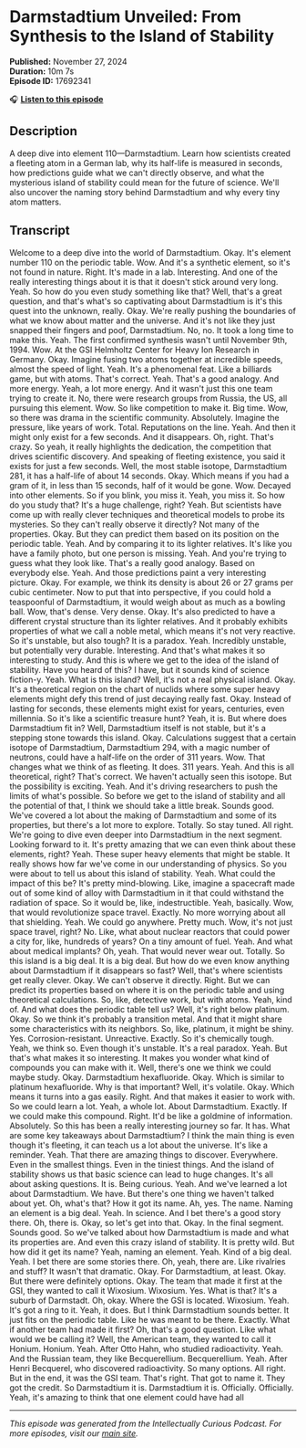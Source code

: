 # Darmstadtium Unveiled: From Synthesis to the Island of Stability

**Published:** November 27, 2024  
**Duration:** 10m 7s  
**Episode ID:** 17692341

🎧 **[Listen to this episode](https://intellectuallycurious.buzzsprout.com/2529712/episodes/17692341-darmstadtium-unveiled-from-synthesis-to-the-island-of-stability)**

## Description

A deep dive into element 110—Darmstadtium. Learn how scientists created a fleeting atom in a German lab, why its half-life is measured in seconds, how predictions guide what we can't directly observe, and what the mysterious island of stability could mean for the future of science. We'll also uncover the naming story behind Darmstadtium and why every tiny atom matters.

## Transcript

Welcome to a deep dive into the world of Darmstadtium. Okay. It's element number 110 on the periodic table. Wow. And it's a synthetic element, so it's not found in nature. Right. It's made in a lab. Interesting. And one of the really interesting things about it is that it doesn't stick around very long. Yeah. So how do you even study something like that? Well, that's a great question, and that's what's so captivating about Darmstadtium is it's this quest into the unknown, really. Okay. We're really pushing the boundaries of what we know about matter and the universe. And it's not like they just snapped their fingers and poof, Darmstadtium. No, no. It took a long time to make this. Yeah. The first confirmed synthesis wasn't until November 9th, 1994. Wow. At the GSI Helmholtz Center for Heavy Ion Research in Germany. Okay. Imagine fusing two atoms together at incredible speeds, almost the speed of light. Yeah. It's a phenomenal feat. Like a billiards game, but with atoms. That's correct. Yeah. That's a good analogy. And more energy. Yeah, a lot more energy. And it wasn't just this one team trying to create it. No, there were research groups from Russia, the US, all pursuing this element. Wow. So like competition to make it. Big time. Wow, so there was drama in the scientific community. Absolutely. Imagine the pressure, like years of work. Total. Reputations on the line. Yeah. And then it might only exist for a few seconds. And it disappears. Oh, right. That's crazy. So yeah, it really highlights the dedication, the competition that drives scientific discovery. And speaking of fleeting existence, you said it exists for just a few seconds. Well, the most stable isotope, Darmstadtium 281, it has a half-life of about 14 seconds. Okay. Which means if you had a gram of it, in less than 15 seconds, half of it would be gone. Wow. Decayed into other elements. So if you blink, you miss it. Yeah, you miss it. So how do you study that? It's a huge challenge, right? Yeah. But scientists have come up with really clever techniques and theoretical models to probe its mysteries. So they can't really observe it directly? Not many of the properties. Okay. But they can predict them based on its position on the periodic table. Yeah. And by comparing it to its lighter relatives. It's like you have a family photo, but one person is missing. Yeah. And you're trying to guess what they look like. That's a really good analogy. Based on everybody else. Yeah. And those predictions paint a very interesting picture. Okay. For example, we think its density is about 26 or 27 grams per cubic centimeter. Now to put that into perspective, if you could hold a teaspoonful of Darmstadtium, it would weigh about as much as a bowling ball. Wow, that's dense. Very dense. Okay. It's also predicted to have a different crystal structure than its lighter relatives. And it probably exhibits properties of what we call a noble metal, which means it's not very reactive. So it's unstable, but also tough? It is a paradox. Yeah. Incredibly unstable, but potentially very durable. Interesting. And that's what makes it so interesting to study. And this is where we get to the idea of the island of stability. Have you heard of this? I have, but it sounds kind of science fiction-y. Yeah. What is this island? Well, it's not a real physical island. Okay. It's a theoretical region on the chart of nuclids where some super heavy elements might defy this trend of just decaying really fast. Okay. Instead of lasting for seconds, these elements might exist for years, centuries, even millennia. So it's like a scientific treasure hunt? Yeah, it is. But where does Darmstadtium fit in? Well, Darmstadtium itself is not stable, but it's a stepping stone towards this island. Okay. Calculations suggest that a certain isotope of Darmstadtium, Darmstadtium 294, with a magic number of neutrons, could have a half-life on the order of 311 years. Wow. That changes what we think of as fleeting. It does. 311 years. Yeah. And this is all theoretical, right? That's correct. We haven't actually seen this isotope. But the possibility is exciting. Yeah. And it's driving researchers to push the limits of what's possible. So before we get to the island of stability and all the potential of that, I think we should take a little break. Sounds good. We've covered a lot about the making of Darmstadtium and some of its properties, but there's a lot more to explore. Totally. So stay tuned. All right. We're going to dive even deeper into Darmstadtium in the next segment. Looking forward to it. It's pretty amazing that we can even think about these elements, right? Yeah. These super heavy elements that might be stable. It really shows how far we've come in our understanding of physics. So you were about to tell us about this island of stability. Yeah. What could the impact of this be? It's pretty mind-blowing. Like, imagine a spacecraft made out of some kind of alloy with Darmstadtium in it that could withstand the radiation of space. So it would be, like, indestructible. Yeah, basically. Wow, that would revolutionize space travel. Exactly. No more worrying about all that shielding. Yeah. We could go anywhere. Pretty much. Wow, it's not just space travel, right? No. Like, what about nuclear reactors that could power a city for, like, hundreds of years? On a tiny amount of fuel. Yeah. And what about medical implants? Oh, yeah. That would never wear out. Totally. So this island is a big deal. It is a big deal. But how do we even know anything about Darmstadtium if it disappears so fast? Well, that's where scientists get really clever. Okay. We can't observe it directly. Right. But we can predict its properties based on where it is on the periodic table and using theoretical calculations. So, like, detective work, but with atoms. Yeah, kind of. And what does the periodic table tell us? Well, it's right below platinum. Okay. So we think it's probably a transition metal. And that it might share some characteristics with its neighbors. So, like, platinum, it might be shiny. Yes. Corrosion-resistant. Unreactive. Exactly. So it's chemically tough. Yeah, we think so. Even though it's unstable. It's a real paradox. Yeah. But that's what makes it so interesting. It makes you wonder what kind of compounds you can make with it. Well, there's one we think we could maybe study. Okay. Darmstadtium hexafluoride. Okay. Which is similar to platinum hexafluoride. Why is that important? Well, it's volatile. Okay. Which means it turns into a gas easily. Right. And that makes it easier to work with. So we could learn a lot. Yeah, a whole lot. About Darmstadtium. Exactly. If we could make this compound. Right. It'd be like a goldmine of information. Absolutely. So this has been a really interesting journey so far. It has. What are some key takeaways about Darmstadtium? I think the main thing is even though it's fleeting, it can teach us a lot about the universe. It's like a reminder. Yeah. That there are amazing things to discover. Everywhere. Even in the smallest things. Even in the tiniest things. And the island of stability shows us that basic science can lead to huge changes. It's all about asking questions. It is. Being curious. Yeah. And we've learned a lot about Darmstadtium. We have. But there's one thing we haven't talked about yet. Oh, what's that? How it got its name. Ah, yes. The name. Naming an element is a big deal. Yeah. In science. And I bet there's a good story there. Oh, there is. Okay, so let's get into that. Okay. In the final segment. Sounds good. So we've talked about how Darmstadtium is made and what its properties are. And even this crazy island of stability. It is pretty wild. But how did it get its name? Yeah, naming an element. Yeah. Kind of a big deal. Yeah. I bet there are some stories there. Oh, yeah, there are. Like rivalries and stuff? It wasn't that dramatic. Okay. For Darmstadtium, at least. Okay. But there were definitely options. Okay. The team that made it first at the GSI, they wanted to call it Wixosium. Wixosium. Yes. What is that? It's a suburb of Darmstadt. Oh, okay. Where the GSI is located. Wixosium. Yeah. It's got a ring to it. Yeah, it does. But I think Darmstadtium sounds better. It just fits on the periodic table. Like he was meant to be there. Exactly. What if another team had made it first? Oh, that's a good question. Like what would we be calling it? Well, the American team, they wanted to call it Honium. Honium. Yeah. After Otto Hahn, who studied radioactivity. Yeah. And the Russian team, they like Becquerellium. Becquerellium. Yeah. After Henri Becquerel, who discovered radioactivity. So many options. All right. But in the end, it was the GSI team. That's right. That got to name it. They got the credit. So Darmstadtium it is. Darmstadtium it is. Officially. Officially. Yeah, it's amazing to think that one element could have had all

---
*This episode was generated from the Intellectually Curious Podcast. For more episodes, visit our [main site](https://intellectuallycurious.buzzsprout.com).*
